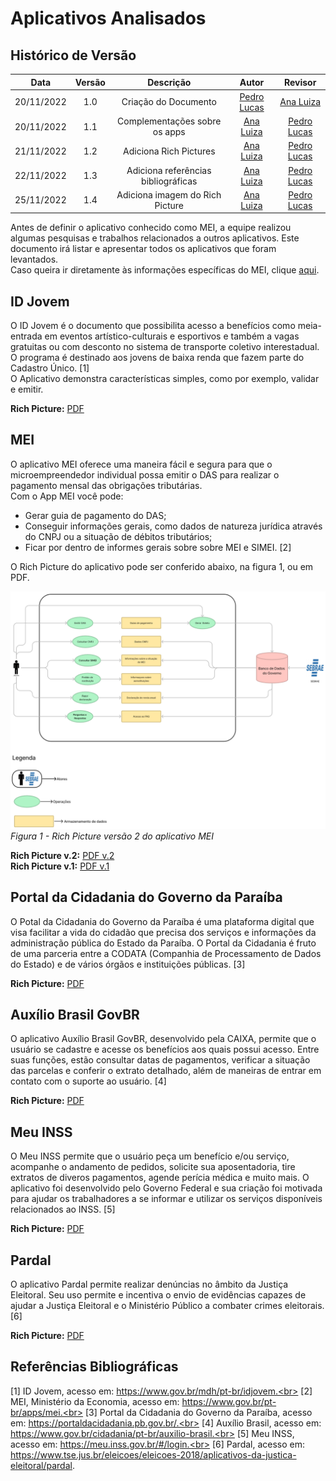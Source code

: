 # Aplicativos Analisados

## Histórico de Versão

|Data|Versão|Descrição|Autor|Revisor|
| :----------: | :------: | :-----------: | :---------: |:---------: |
|20/11/2022|1.0|Criação do Documento| [Pedro Lucas](https://github.com/PedroLSF)|[Ana Luiza](https://github.com/AnHoff)
|20/11/2022|1.1|Complementações sobre os apps| [Ana Luiza](https://github.com/AnHoff)|[Pedro Lucas](https://github.com/PedroLSF)
|21/11/2022|1.2|Adiciona Rich Pictures| [Ana Luiza](https://github.com/AnHoff)|[Pedro Lucas](https://github.com/PedroLSF)
|22/11/2022|1.3|Adiciona referências bibliográficas| [Ana Luiza](https://github.com/AnHoff)|[Pedro Lucas](https://github.com/PedroLSF)
|25/11/2022|1.4|Adiciona imagem do Rich Picture| [Ana Luiza](https://github.com/AnHoff)|[Pedro Lucas](https://github.com/PedroLSF)

Antes de definir o aplicativo conhecido como MEI, a equipe realizou algumas pesquisas e trabalhos relacionados a outros aplicativos. Este documento irá listar e apresentar todos os aplicativos que foram levantados. <br>
Caso queira ir diretamente às informações específicas do MEI, clique [aqui](MEI.md).

## ID Jovem

O ID Jovem é o documento que possibilita acesso a benefícios como meia-entrada em eventos artístico-culturais e esportivos e também a vagas gratuitas ou com desconto no sistema de transporte coletivo interestadual. O programa é destinado aos jovens de baixa renda que fazem parte do Cadastro Único. [1]
<br> 
O Aplicativo demonstra características simples, como por exemplo, validar e emitir.

**Rich Picture:** [PDF](../assets/richPictures/RichPictureIDJovem.pdf)
 
## MEI

O aplicativo MEI oferece uma maneira fácil e segura para que o microempreendedor individual possa emitir o DAS para realizar o pagamento mensal das obrigações tributárias.
<br>
Com o App MEI você pode:

* Gerar guia de pagamento do DAS; 
* Conseguir informações gerais, como dados de natureza jurídica através do CNPJ ou a situação de débitos tributários; 
* Ficar por dentro de informes gerais sobre sobre MEI e SIMEI. [2]

O Rich Picture do aplicativo pode ser conferido abaixo, na figura 1, ou em PDF.

<img src="/../assets/richPictures/RichPictureMEI2.png" width="1000"><br>*Figura 1 - Rich Picture versão 2 do aplicativo MEI*</img>

**Rich Picture v.2:** [PDF v.2](../assets/richPictures/RichPictureMEI2.pdf)<br>
**Rich Picture v.1:** [PDF v.1](../assets/richPictures/RichPictureMEI.pdf)


## Portal da Cidadania do Governo da Paraíba

O Potal da Cidadania do Governo da Paraíba é uma plataforma digital que visa facilitar a vida do cidadão que precisa dos serviços e informações da administração pública do Estado da Paraíba. O Portal da Cidadania é fruto de uma parceria entre a CODATA (Companhia de Processamento de Dados do Estado) e de vários órgãos e instituições públicas. [3]

**Rich Picture:** [PDF](../assets/richPictures/RichPicturePortaldaCidadania.pdf)

## Auxílio Brasil GovBR

O aplicativo Auxílio Brasil GovBR, desenvolvido pela CAIXA, permite que o usuário se cadastre e acesse os benefícios aos quais possui acesso. Entre suas funções, estão consultar datas de pagamentos, verificar a situação das parcelas e conferir o extrato detalhado, além de maneiras de entrar em contato com o suporte ao usuário. [4]

**Rich Picture:** [PDF](../assets/richPictures/RichPictureAuxilioBrasil.pdf)

## Meu INSS

O Meu INSS permite que o usuário peça um benefício e/ou serviço, acompanhe o andamento de pedidos, solicite sua aposentadoria, tire extratos de diveros pagamentos, agende perícia médica e muito mais. O aplicativo foi desenvolvido pelo Governo Federal e sua criação foi motivada para ajudar os trabalhadores a se informar e utilizar os serviços disponíveis relacionados ao INSS. [5]

**Rich Picture:** [PDF](../assets/richPictures/RichPictureMeuINSS.pdf)

## Pardal

O aplicativo Pardal permite realizar denúncias no âmbito da Justiça Eleitoral. Seu uso permite e incentiva o envio de evidências capazes de ajudar a Justiça Eleitoral e o Ministério Público a combater crimes eleitorais. [6]

**Rich Picture:** [PDF](../assets/richPictures/RichPicturePardal.pdf)

## Referências Bibliográficas
[1] ID Jovem, acesso em: https://www.gov.br/mdh/pt-br/idjovem.<br>
[2] MEI, Ministério da Economia, acesso em: https://www.gov.br/pt-br/apps/mei.<br>
[3] Portal da Cidadania do Governo da Paraíba, acesso em: https://portaldacidadania.pb.gov.br/.<br>
[4] Auxílio Brasil, acesso em: https://www.gov.br/cidadania/pt-br/auxilio-brasil.<br>
[5] Meu INSS, acesso em: https://meu.inss.gov.br/#/login.<br>
[6] Pardal, acesso em: https://www.tse.jus.br/eleicoes/eleicoes-2018/aplicativos-da-justica-eleitoral/pardal.
